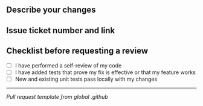 ## Describe your changes

## Issue ticket number and link

## Checklist before requesting a review
- [ ] I have performed a self-review of my code
- [ ] I have added tests that prove my fix is effective or that my feature works
- [ ] New and existing unit tests pass locally with my changes

---
*Pull request template from global .github*